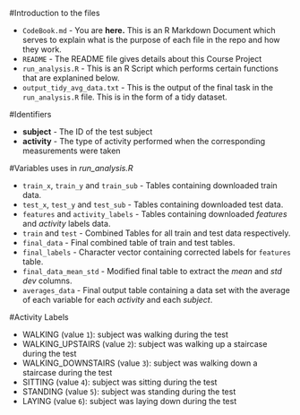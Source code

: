 #Introduction to the files

* `CodeBook.md` - You are __here.__ This is an R Markdown Document which serves to explain what is the purpose of each file in the repo and how they work.
* `README` - The README file gives details about this Course Project
* `run_analysis.R` - This is an R Script which performs certain functions that are explanined below.
* `output_tidy_avg_data.txt` - This is the output of the final task in the `run_analysis.R` file. This is in the form of a tidy dataset.

#Identifiers

* **subject** - The ID of the test subject
* **activity** - The type of activity performed when the corresponding measurements were taken

#Variables uses in *run_analysis.R*
* `train_x`, `train_y` and `train_sub` - Tables containing downloaded train data.
* `test_x`, `test_y` and `test_sub` - Tables containing downloaded test data.
* `features` and `activity_labels` - Tables containing downloaded *features* and *activity* labels data.
* `train` and `test` - Combined Tables for all train and test data respectively.
* `final_data` - Final combined table of train and test tables.
* `final_labels` - Character vector containing corrected labels for `features` table.
* `final_data_mean_std` - Modified final table to extract the *mean* and *std dev* columns.
* `averages_data` - Final output table containing a data set with the average of each variable for each *activity* and each *subject*.

#Activity Labels

* WALKING (value `1`): subject was walking during the test
* WALKING_UPSTAIRS (value `2`): subject was walking up a staircase during the test
* WALKING_DOWNSTAIRS (value `3`): subject was walking down a staircase during the test
* SITTING (value `4`): subject was sitting during the test
* STANDING (value `5`): subject was standing during the test
* LAYING (value `6`): subject was laying down during the test
